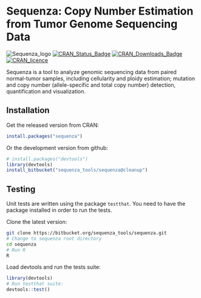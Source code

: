 
# Sequenza: Copy Number Estimation from Tumor Genome Sequencing Data
![Sequenza_logo](https://bytebucket.org/sequenza_tools/icons/raw/da034ccc8c1ab5f5f8e020402267bd3f2dd5d361/png/sequenza/sequenza.png)
[![CRAN_Status_Badge](http://www.r-pkg.org/badges/version/sequenza)](https://cran.r-project.org/package=sequenza)
[![CRAN_Downloads_Badge](http://cranlogs.r-pkg.org/badges/sequenza)](https://cran.r-project.org/package=sequenza)
[![CRAN_licence](https://img.shields.io/cran/l/sequenza.svg)](https://www.gnu.org/licenses/gpl-3.0.txt)


Sequenza is a tool to analyze genomic sequencing data from paired normal-tumor samples, including cellularity and ploidy estimation; mutation and copy number (allele-specific and total copy number) detection, quantification and visualization.

## Installation

Get the released version from CRAN:

```R
install.packages("sequenza")
```

Or the development version from github:

```R
# install.packages("devtools")
library(devtools)
install_bitbucket("sequenza_tools/sequenza@cleanup")
```

## Testing

Unit tests are written using the package `testthat`.
You need to have the package installed in order to run the tests.

Clone the latest version:

```bash
git clone https://bitbucket.org/sequenza_tools/sequenza.git
# Change to sequenza root directory
cd sequenza
# Run R
R
```

Load devtools and run the tests suite:
```R
library(devtools)
# Run testthat suite:
devtools::test()
```
